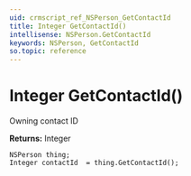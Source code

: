 ```yaml
---
uid: crmscript_ref_NSPerson_GetContactId
title: Integer GetContactId()
intellisense: NSPerson.GetContactId
keywords: NSPerson, GetContactId
so.topic: reference
---
```


# Integer GetContactId()

Owning contact ID

**Returns:** Integer

```crmscript
NSPerson thing;
Integer contactId  = thing.GetContactId();
```

